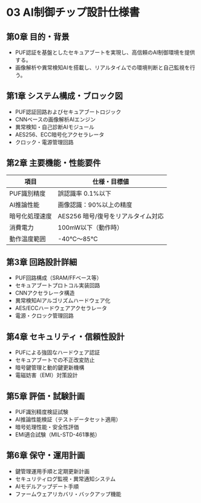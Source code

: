 # 03 AI制御チップ設計仕様書

## 第0章 目的・背景
- PUF認証を基盤としたセキュアブートを実現し、高信頼のAI制御環境を提供する。
- 画像解析や異常検知AIを搭載し、リアルタイムでの環境判断と自己監視を行う。

## 第1章 システム構成・ブロック図
- PUF認証回路およびセキュアブートロジック
- CNNベースの画像解析AIエンジン
- 異常検知・自己診断AIモジュール
- AES256、ECC暗号化アクセラレータ
- クロック・電源管理回路

## 第2章 主要機能・性能要件
| 項目                 | 仕様・目標値                          |
|----------------------|-------------------------------------|
| PUF識別精度          | 誤認識率 0.1%以下                   |
| AI推論性能           | 画像認識：90%以上の精度               |
| 暗号化処理速度       | AES256 暗号/復号をリアルタイム対応    |
| 消費電力             | 100mW以下（動作時）                  |
| 動作温度範囲         | -40℃～85℃                          |

## 第3章 回路設計詳細
- PUF回路構成（SRAM/FFベース等）
- セキュアブートプロトコル実装回路
- CNNアクセラレータ構造
- 異常検知AIアルゴリズムハードウェア化
- AES/ECCハードウェアアクセラレータ
- 電源・クロック管理回路

## 第4章 セキュリティ・信頼性設計
- PUFによる強固なハードウェア認証
- セキュアブートでの不正改変防止
- 暗号鍵管理と動的鍵更新機構
- 電磁妨害（EMI）対策設計

## 第5章 評価・試験計画
- PUF識別精度検証試験
- AI推論性能検証（テストデータセット適用）
- 暗号処理性能・安全性評価
- EMI適合試験（MIL-STD-461準拠）

## 第6章 保守・運用計画
- 鍵管理運用手順と定期更新計画
- セキュリティログ監視・異常通知システム
- AIモデルアップデート手順
- ファームウェアリカバリ・バックアップ機能
